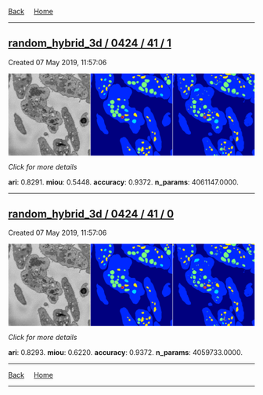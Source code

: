 
[Back](..)&nbsp;&nbsp;&nbsp;&nbsp;&nbsp;[Home](https://leapmanlab.github.io/snapshots)

---

<div class="summary"><a href="1"><h2>random_hybrid_3d / 0424 / 41 / 1</h2></a><p>Created 07 May 2019, 11:57:06
</p><a href="1"><img src="1/media/summary.png" align="center"></a><p>
<i>Click for more details</i>
</p></div>

**ari**: 0.8291. **miou**: 0.5448. **accuracy**: 0.9372. **n_params**: 4061147.0000. 

---

<div class="summary"><a href="0"><h2>random_hybrid_3d / 0424 / 41 / 0</h2></a><p>Created 07 May 2019, 11:57:06
</p><a href="0"><img src="0/media/summary.png" align="center"></a><p>
<i>Click for more details</i>
</p></div>

**ari**: 0.8293. **miou**: 0.6220. **accuracy**: 0.9372. **n_params**: 4059733.0000. 

---

[Back](..)&nbsp;&nbsp;&nbsp;&nbsp;&nbsp;[Home](https://leapmanlab.github.io/snapshots)

---